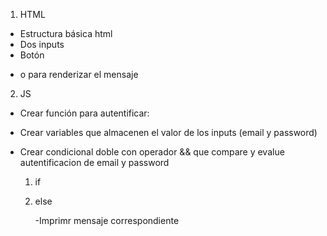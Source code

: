 1. HTML

- Estructura básica html
- Dos inputs
- Botón
- <p> o <span> para renderizar el mensaje

2. JS

- Crear función para autentificar:
- Crear variables que almacenen el valor de los inputs (email y password)

- Crear condicional doble con operador && que compare y evalue autentificacion de email y password

  1. if
  2. else

     -Imprimr mensaje correspondiente
